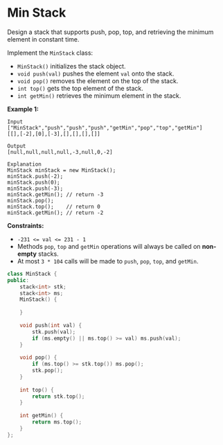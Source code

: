 # Min Stack

Design a stack that supports push, pop, top, and retrieving the minimum element in constant time.

Implement the `MinStack` class:

- `MinStack()` initializes the stack object.
- `void push(val)` pushes the element `val` onto the stack.
- `void pop()` removes the element on the top of the stack.
- `int top()` gets the top element of the stack.
- `int getMin()` retrieves the minimum element in the stack.

 

**Example 1:**

```
Input
["MinStack","push","push","push","getMin","pop","top","getMin"]
[[],[-2],[0],[-3],[],[],[],[]]

Output
[null,null,null,null,-3,null,0,-2]

Explanation
MinStack minStack = new MinStack();
minStack.push(-2);
minStack.push(0);
minStack.push(-3);
minStack.getMin(); // return -3
minStack.pop();
minStack.top();    // return 0
minStack.getMin(); // return -2
```

 

**Constraints:**

- `-231 <= val <= 231 - 1`
- Methods `pop`, `top` and `getMin` operations will always be called on **non-empty** stacks.
- At most `3 * 104` calls will be made to `push`, `pop`, `top`, and `getMin`.

```c++
class MinStack {
public:
    stack<int> stk;
    stack<int> ms;
    MinStack() {
        
    }
    
    void push(int val) {
        stk.push(val);
        if (ms.empty() || ms.top() >= val) ms.push(val);
    }
    
    void pop() {
        if (ms.top() >= stk.top()) ms.pop();
        stk.pop();
    }
    
    int top() {
        return stk.top();
    }
    
    int getMin() {
        return ms.top();
    }
};
```

